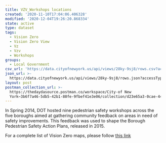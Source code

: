 ```yaml
---
title: VZV_Workshops locations
created: '2020-11-10T17:04:06.406328'
modified: '2020-12-04T19:26:20.868334'
state: active
type: dataset
tags:
  - Vision Zero
  - Vision Zero View
  - Vz
  - Vzv
  - Workshops
groups:
  - Local Government
csv_url: 'https://data.cityofnewyork.us/api/views/28ky-9sj8/rows.csv?accessType=DOWNLOAD'
json_url: >-
  https://data.cityofnewyork.us/api/views/28ky-9sj8/rows.json?accessType=DOWNLOAD
layout: post
postman_collection_url: >-
  https://thedaydasource.postman.co/workspace/City-of New
  York~3b6f7a46-5db5-42b1-80fe-9fbef41e3e06/collection/d23e65a3-0cae-4436-b816-e3334be4240b
---
```

In Spring 2014, DOT hosted nine pedestrian safety workshops across the five boroughs aimed at gathering community feedback on areas in need of safety improvements. This feedback was used to shape the Borough Pedestrian Safety Action Plans, released in 2015.

For a complete list of Vision Zero maps, please follow <a href="https://data.cityofnewyork.us/browse?q=vzv&sortBy=last_modified&utf8=%E2%9C%93">this link</a>

